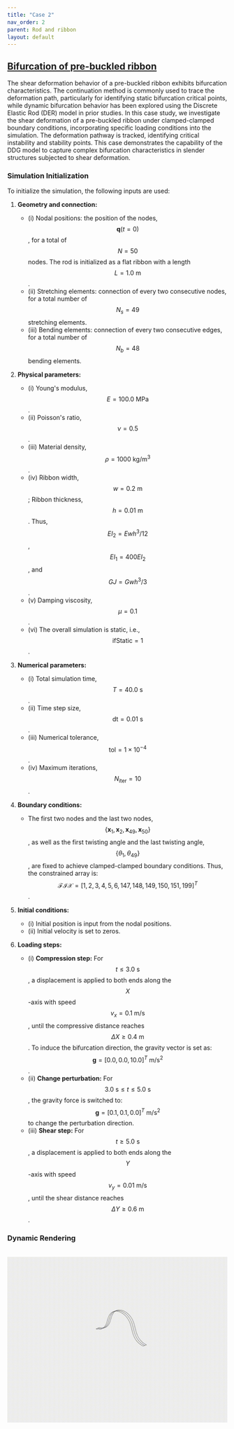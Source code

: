```yaml
---
title: "Case 2"
nav_order: 2
parent: Rod and ribbon
layout: default
---
```


## [Bifurcation of pre-buckled ribbon](https://github.com/weicheng-huang-mechanics/DDG_Tutorial/tree/main/3d_curve/case_2)

The shear deformation behavior of a pre-buckled ribbon exhibits bifurcation characteristics. The continuation method is commonly used to trace the deformation path, particularly for identifying static bifurcation critical points, while dynamic bifurcation behavior has been explored using the Discrete Elastic Rod (DER) model in prior studies. In this case study, we investigate the shear deformation of a pre-buckled ribbon under clamped-clamped boundary conditions, incorporating specific loading conditions into the simulation. The deformation pathway is tracked, identifying critical instability and stability points. This case demonstrates the capability of the DDG model to capture complex bifurcation characteristics in slender structures subjected to shear deformation.  

### Simulation Initialization  

To initialize the simulation, the following inputs are used:  

1. **Geometry and connection:**  
   - (i) Nodal positions: the position of the nodes, $$\mathbf{q}(t=0)$$, for a total of $$N=50$$ nodes. The rod is initialized as a flat ribbon with a length $$L=1.0\mathrm{~m}$$.  
   - (ii) Stretching elements: connection of every two consecutive nodes, for a total number of $$N_{s}=49$$ stretching elements.  
   - (iii) Bending elements: connection of every two consecutive edges, for a total number of $$N_{b}=48$$ bending elements.  

2. **Physical parameters:**  
   - (i) Young's modulus, $$E=100.0\mathrm{~MPa}$$.  
   - (ii) Poisson's ratio, $$\nu=0.5$$.  
   - (iii) Material density, $$\rho=1000\mathrm{~kg/m^3}$$.  
   - (iv) Ribbon width, $$w=0.2\mathrm{~m}$$; Ribbon thickness, $$h=0.01\mathrm{~m}$$. Thus, $$EI_{2} = Ewh^3/12$$, $$EI_{1} = 400EI_{2}$$, and $$GJ = Gwh^3/3$$.  
   - (v) Damping viscosity, $$\mu = 0.1$$.  
   - (vi) The overall simulation is static, i.e., $$\mathrm{ifStatic} = 1$$.  

3. **Numerical parameters:**  
   - (i) Total simulation time, $$T=40.0\mathrm{~s}$$.  
   - (ii) Time step size, $$\mathrm{dt} = 0.01\mathrm{~s}$$.  
   - (iii) Numerical tolerance, $$\mathrm{tol} = 1 \times 10^{-4}$$.  
   - (iv) Maximum iterations, $$N_{\mathrm{iter}} = 10$$.  

4. **Boundary conditions:**  
   - The first two nodes and the last two nodes, $$\{\mathbf{x}_{1},\mathbf{x}_{2},\mathbf{x}_{49},\mathbf{x}_{50} \}$$, as well as the first twisting angle and the last twisting angle, $$\{\theta_{1}, \theta_{49}\}$$, are fixed to achieve clamped-clamped boundary conditions. Thus, the constrained array is: $$\mathcal{FIX} = [1,2,3,4,5,6,147,148,149,150,151,199]^{T}$$.  

5. **Initial conditions:**  
   - (i) Initial position is input from the nodal positions.  
   - (ii) Initial velocity is set to zeros.  

6. **Loading steps:**  
   - (i) **Compression step:** For $$t \leq 3.0\mathrm{~s}$$, a displacement is applied to both ends along the $$X$$-axis with speed $$v_{x} = 0.1\mathrm{~m/s}$$, until the compressive distance reaches $$\Delta X \geq 0.4\mathrm{~m}$$. To induce the bifurcation direction, the gravity vector is set as:  $$\mathbf{g}=[0.0,0.0,10.0]^T\mathrm{~m/s^2}$$. 
   - (ii) **Change perturbation:** For $$3.0\mathrm{~s} \leq t \leq 5.0\mathrm{~s}$$, the gravity force is switched to: $$\mathbf{g}=[0.1,0.1,0.0]^T\mathrm{~m/s^2}$$ to change the perturbation direction.  
   - (iii) **Shear step:** For $$t \geq 5.0\mathrm{~s}$$, a displacement is applied to both ends along the $$Y$$-axis with speed $$v_{y} = 0.01\mathrm{~m/s}$$, until the shear distance reaches $$\Delta Y \geq 0.6\mathrm{~m}$$.  


### Dynamic Rendering
<br/><img src='../assets/videos/rod_2.gif' width="600">
